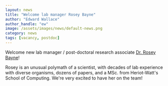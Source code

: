 ```yaml
---
layout: news
title: "Welcome lab manager Rosey Bayne"
author: "Edward Wallace"
author_handle: "ew"
image: /assets/images/news/default-news.png
category: news
tags: [vacancy, postdoc]
---
```


Welcome new lab manager / post-doctoral research associate [Dr. Rosey Bayne](ralb)!

Rosey is an unusual polymath of a scientist, with decades of lab experience with diverse organisms, dozens of papers, and a MSc. from Heriot-Watt's School of Computing. We're very excited to have her on the team!
